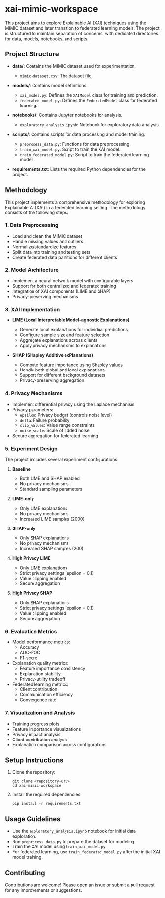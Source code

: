 # xai-mimic-workspace

This project aims to explore Explainable AI (XAI) techniques using the MIMIC dataset and later transition to federated learning models. The project is structured to maintain separation of concerns, with dedicated directories for data, models, notebooks, and scripts.

## Project Structure

- **data/**: Contains the MIMIC dataset used for experimentation.
  - `mimic-dataset.csv`: The dataset file.

- **models/**: Contains model definitions.
  - `xai_model.py`: Defines the `XAIModel` class for training and prediction.
  - `federated_model.py`: Defines the `FederatedModel` class for federated learning.

- **notebooks/**: Contains Jupyter notebooks for analysis.
  - `exploratory_analysis.ipynb`: Notebook for exploratory data analysis.

- **scripts/**: Contains scripts for data processing and model training.
  - `preprocess_data.py`: Functions for data preprocessing.
  - `train_xai_model.py`: Script to train the XAI model.
  - `train_federated_model.py`: Script to train the federated learning model.

- **requirements.txt**: Lists the required Python dependencies for the project.

## Methodology

This project implements a comprehensive methodology for exploring Explainable AI (XAI) in a federated learning setting. The methodology consists of the following steps:

### 1. Data Preprocessing
- Load and clean the MIMIC dataset
- Handle missing values and outliers
- Normalize/standardize features
- Split data into training and testing sets
- Create federated data partitions for different clients

### 2. Model Architecture
- Implement a neural network model with configurable layers
- Support for both centralized and federated training
- Integration of XAI components (LIME and SHAP)
- Privacy-preserving mechanisms

### 3. XAI Implementation
- **LIME (Local Interpretable Model-agnostic Explanations)**
  - Generate local explanations for individual predictions
  - Configure sample size and feature selection
  - Aggregate explanations across clients
  - Apply privacy mechanisms to explanations

- **SHAP (SHapley Additive exPlanations)**
  - Compute feature importance using Shapley values
  - Handle both global and local explanations
  - Support for different background datasets
  - Privacy-preserving aggregation

### 4. Privacy Mechanisms
- Implement differential privacy using the Laplace mechanism
- Privacy parameters:
  - `epsilon`: Privacy budget (controls noise level)
  - `delta`: Failure probability
  - `clip_values`: Value range constraints
  - `noise_scale`: Scale of added noise
- Secure aggregation for federated learning

### 5. Experiment Design
The project includes several experiment configurations:

1. **Baseline**
   - Both LIME and SHAP enabled
   - No privacy mechanisms
   - Standard sampling parameters

2. **LIME-only**
   - Only LIME explanations
   - No privacy mechanisms
   - Increased LIME samples (2000)

3. **SHAP-only**
   - Only SHAP explanations
   - No privacy mechanisms
   - Increased SHAP samples (200)

4. **High Privacy LIME**
   - Only LIME explanations
   - Strict privacy settings (epsilon = 0.1)
   - Value clipping enabled
   - Secure aggregation

5. **High Privacy SHAP**
   - Only SHAP explanations
   - Strict privacy settings (epsilon = 0.1)
   - Value clipping enabled
   - Secure aggregation

### 6. Evaluation Metrics
- Model performance metrics:
  - Accuracy
  - AUC-ROC
  - F1-score
- Explanation quality metrics:
  - Feature importance consistency
  - Explanation stability
  - Privacy-utility tradeoff
- Federated learning metrics:
  - Client contribution
  - Communication efficiency
  - Convergence rate

### 7. Visualization and Analysis
- Training progress plots
- Feature importance visualizations
- Privacy impact analysis
- Client contribution analysis
- Explanation comparison across configurations

## Setup Instructions

1. Clone the repository:
   ```
   git clone <repository-url>
   cd xai-mimic-workspace
   ```

2. Install the required dependencies:
   ```
   pip install -r requirements.txt
   ```

## Usage Guidelines

- Use the `exploratory_analysis.ipynb` notebook for initial data exploration.
- Run `preprocess_data.py` to prepare the dataset for modeling.
- Train the XAI model using `train_xai_model.py`.
- For federated learning, use `train_federated_model.py` after the initial XAI model training.

## Contributing

Contributions are welcome! Please open an issue or submit a pull request for any improvements or suggestions.